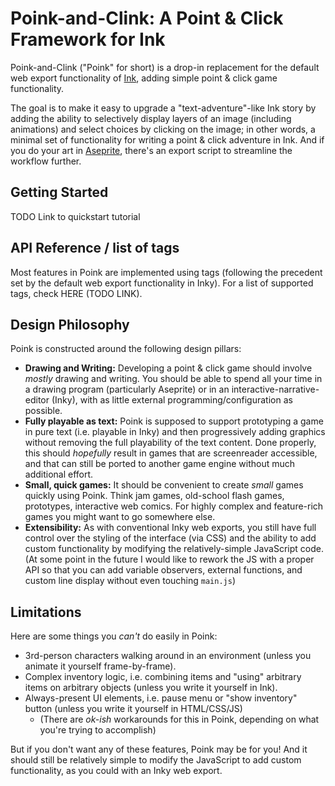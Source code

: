 # Poink-and-Clink: A Point & Click Framework for Ink 

Poink-and-Clink ("Poink" for short) is a drop-in replacement for the default web export functionality of [Ink](https://www.inklestudios.com/ink/), adding simple point & click game functionality.

The goal is to make it easy to upgrade a "text-adventure"-like Ink story by adding the ability to selectively display layers of an image (including animations) and select choices by clicking on the image; in other words, a minimal set of functionality for writing a point & click adventure in Ink.  And if you do your art in [Aseprite](https://www.aseprite.org/), there's an export script to streamline the workflow further.


## Getting Started

TODO Link to quickstart tutorial

## API Reference / list of tags

Most features in Poink are implemented using tags (following the precedent set by the default web export functionality in Inky).  For a list of supported tags, check HERE (TODO LINK).

## Design Philosophy

Poink is constructed around the following design pillars:

 - **Drawing and Writing:** Developing a point & click game should involve *mostly* drawing and writing.  You should be able to spend all your time in a drawing program (particularly Aseprite) or in an interactive-narrative-editor (Inky), with as little external programming/configuration as possible.
 - **Fully playable as text:** Poink is supposed to support prototyping a game in pure text (i.e. playable in Inky) and then progressively adding graphics without removing the full playability of the text content.  Done properly, this should *hopefully* result in games that are screenreader accessible, and that can still be ported to another game engine without much additional effort.
 - **Small, quick games:** It should be convenient to create *small* games quickly using Poink. Think jam games, old-school flash games, prototypes, interactive web comics.  For highly complex and feature-rich games you might want to go somewhere else.
 - **Extensibility:** As with conventional Inky web exports, you still have full control over the styling of the interface (via CSS) and the ability to add custom functionality by modifying the relatively-simple JavaScript code. (At some point in the future I would like to rework the JS with a proper API so that you can add variable observers, external functions, and custom line display without even touching `main.js`)

## Limitations

Here are some things you *can't* do easily in Poink:

 - 3rd-person characters walking around in an environment (unless you animate it yourself frame-by-frame).
 - Complex inventory logic, i.e. combining items and "using" arbitrary items on arbitrary objects (unless you write it yourself in Ink).
 - Always-present UI elements, i.e. pause menu or "show inventory" button (unless you write it yourself in HTML/CSS/JS)
    - (There are *ok-ish* workarounds for this in Poink, depending on what you're trying to accomplish)

But if you don't want any of these features, Poink may be for you! And it should still be relatively simple to modify the JavaScript to add custom functionality, as you could with an Inky web export.

